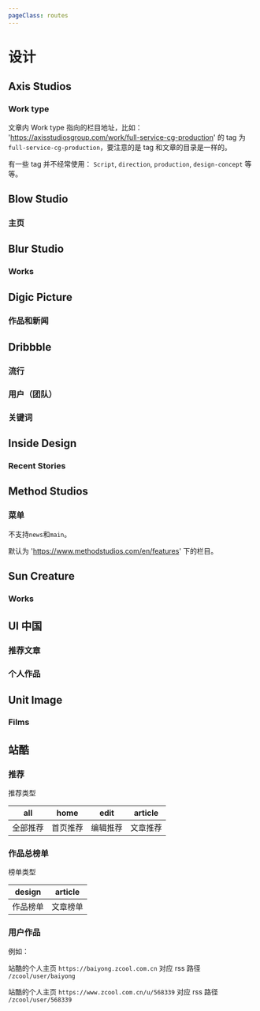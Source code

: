 ```yaml
---
pageClass: routes
---
```


# 设计

## Axis Studios

### Work type

<Route author="MisteryMonster" example="/axis-studios/work/full-service-cg-production" path="/axis-studios/:type/:tag?" :paramsDesc="['`work`, `blog`','文章内的 Work type URL: `compositing`, `full-service-cg-production`, `vfx-supervision`, `realtime`, `art-direction`, `animation`']">

文章内 Work type 指向的栏目地址，比如： 'https://axisstudiosgroup.com/work/full-service-cg-production' 的 tag 为 `full-service-cg-production`，要注意的是 tag 和文章的目录是一样的。

有一些 tag 并不经常使用： `Script`, `direction`, `production`, `design-concept` 等等。

</Route>

## Blow Studio

### 主页

<Route author="MisteryMonster" example="/blow-studio" path="/blow-studio" />

## Blur Studio

### Works

<Route author="MisteryMonster" example="/blur-studio" path="/blur-studio" />

## Digic Picture

### 作品和新闻

<Route author="MisteryMonster" example="/digic-pictures/works/real-time-engine" path="/digic-pictures/:menu/:tag?" :paramsDesc="['`news`, `works`', 'WORK 下项目类型：`/game-cinematics`, `/feature`, `/making-of`, `/commercials-vfx`, `/real-time-engine`']"/>

## Dribbble

### 流行

<Route author="DIYgod" example="/dribbble/popular/week" path="/dribbble/popular/:timeframe?" :paramsDesc="['时间维度，支持 week month year ever']"/>

### 用户（团队）

<Route author="DIYgod" example="/dribbble/user/google" path="/dribbble/user/:name" :paramsDesc="['用户名，可在该用户主页 URL 中找到']"/>

### 关键词

<Route author="DIYgod" example="/dribbble/keyword/player" path="/dribbble/keyword/:keyword" :paramsDesc="['想要订阅的关键词']"/>

## Inside Design

### Recent Stories

<Route author="miaoyafeng" example="/invisionapp/inside-design" path="/invisionapp/inside-design">
</Route>

## Method Studios

### 菜单

<Route author="MisteryMonster" example="/method-studios/games" path="/method-studios/:menu?" :paramsDesc="['地址栏下 /en 后的栏目：`features`, `advertising`, `episodic`, `games`, `methodmade`']">

不支持`news`和`main`。

默认为 'https://www.methodstudios.com/en/features' 下的栏目。

</Route>

## Sun Creature

### Works

<Route author="MisteryMonster" example="/sun-creature" path="/sun-creature" />

## UI 中国

### 推荐文章

<Route author="WenryXu" example="/ui-cn/article" path="/ui-cn/article"/>

### 个人作品

<Route author="WenryXu" example="/ui-cn/user/85974" path="/ui-cn/user/:id" :paramsDesc="['用户 id']"/>

## Unit Image

### Films

<Route author="MisteryMonster" example="/unit-image/films/vfx" path="/unit-image/films/:type?" :paramsDesc="['Films 下分类，`vfx`, `game-trailer`, `animation`, `commercials`, `making-of`']"/>

## 站酷

### 推荐

<Route author="junbaor" example="/zcool/recommend/all" path="/zcool/recommend/:type" :paramsDesc="['推荐类型，详见下面的表格']" radar="1">

推荐类型

| all      | home     | edit     | article  |
| -------- | -------- | -------- | -------- |
| 全部推荐 | 首页推荐 | 编辑推荐 | 文章推荐 |

</Route>

### 作品总榜单

<Route author="mexunco" example="/zcool/top/design" path="/zcool/top/:type" :paramsDesc="['推荐类型，详见下面的表格']" radar="1">

榜单类型

| design   | article  |
| -------- | -------- |
| 作品榜单 | 文章榜单 |

</Route>

### 用户作品

<Route author="junbaor" example="/zcool/user/baiyong" path="/zcool/user/:uid" :paramsDesc="['个性域名前缀或者用户 ID']" radar="1">

例如：

站酷的个人主页 `https://baiyong.zcool.com.cn` 对应 rss 路径 `/zcool/user/baiyong`

站酷的个人主页 `https://www.zcool.com.cn/u/568339` 对应 rss 路径 `/zcool/user/568339`

</Route>
